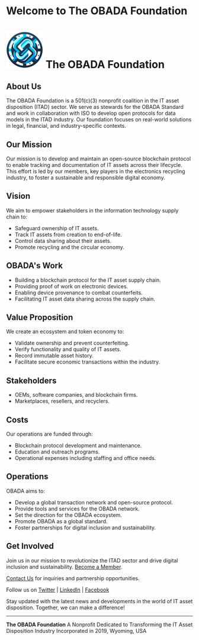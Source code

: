 # Welcome to The OBADA Foundation

# ![OBADA Foundation Logo](assets/images/obada-foundation-sm.png)  The OBADA Foundation  

## About Us

The OBADA Foundation is a 501(c)(3) nonprofit coalition in the IT asset disposition (ITAD) sector. We serve as stewards for the OBADA Standard and work in collaboration with ISO to develop open protocols for data models in the ITAD industry. Our foundation focuses on real-world solutions in legal, financial, and industry-specific contexts.

## Our Mission

Our mission is to develop and maintain an open-source blockchain protocol to enable tracking and documentation of IT assets across their lifecycle. This effort is led by our members, key players in the electronics recycling industry, to foster a sustainable and responsible digital economy.

## Vision

We aim to empower stakeholders in the information technology supply chain to:

- Safeguard ownership of IT assets.
- Track IT assets from creation to end-of-life.
- Control data sharing about their assets.
- Promote recycling and the circular economy.

## OBADA's Work

- Building a blockchain protocol for the IT asset supply chain.
- Providing proof of work on electronic devices.
- Enabling device provenance to combat counterfeits.
- Facilitating IT asset data sharing across the supply chain.

## Value Proposition

We create an ecosystem and token economy to:

- Validate ownership and prevent counterfeiting.
- Verify functionality and quality of IT assets.
- Record immutable asset history.
- Facilitate secure economic transactions within the industry.

## Stakeholders

- OEMs, software companies, and blockchain firms.
- Marketplaces, resellers, and recyclers.

## Costs

Our operations are funded through:

- Blockchain protocol development and maintenance.
- Education and outreach programs.
- Operational expenses including staffing and office needs.

## Operations

OBADA aims to:

- Develop a global transaction network and open-source protocol.
- Provide tools and services for the OBADA network.
- Set the direction for the OBADA ecosystem.
- Promote OBADA as a global standard.
- Foster partnerships for digital inclusion and sustainability.

## Get Involved

Join us in our mission to revolutionize the ITAD sector and drive digital inclusion and sustainability. [Become a Member](link-to-membership-page).

[Contact Us](mailto:bizops@obada.io) for inquiries and partnership opportunities.

Follow us on [Twitter](https://twitter.com/obadafoundation) | [LinkedIn](https://linkedin.com/company/obadafoundation) | [Facebook](https://facebook.com/obadafoundation)

Stay updated with the latest news and developments in the world of IT asset disposition. Together, we can make a difference!

---

**The OBADA Foundation**
A Nonprofit Dedicated to Transforming the IT Asset Disposition Industry
Incorporated in 2019, Wyoming, USA
